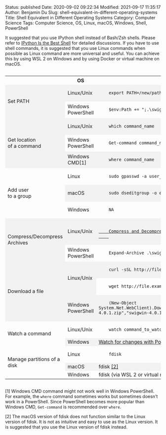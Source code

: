 Status: published
Date: 2020-09-02 09:22:34
Modified: 2021-09-17 11:35:17
Author: Benjamin Du
Slug: shell-equivalent-in-different-operating-systems
Title: Shell Equivalent in Different Operating Systems
Category: Computer Science
Tags: Computer Science, OS, Linux, macOS, Windows, Shell, PowerShell

It suggested that you use IPython shell instead of Bash/Zsh shells.
Please refer to 
[IPython Is the Best Shell](http://www.legendu.net/en/blog/ipython-is-the-best-shell/)
for detailed discussions.
If you have to use shell commands,
it is suggested that you use Linux commands when possible 
as Linux command are more universal and useful.
You can achieve this by using WSL 2 on Windows 
and by using Docker or virtual machine on macOS.

<div style="overflow-x:auto;">
<style>
    tr:nth-child(even) {background-color: #f2f2f2}
</style>
<table style="width:100%">
  <tr>
    <th> </th>
    <th> OS </th>
    <th> Command </th>
  </tr>

  <tr>
    <td rowspan="2"> Set PATH </td>
    <td> Linux/Unix </td>
    <td> <code> 
    export PATH=/new/path:$PATH
    </code> </td>
  </tr>
  <tr>
    <td> Windows PowerShell </td>
    <td> <code> 
    $env:Path += ";.\swigwin-4.0.1";
    </code> </td>
  </tr>

  <tr>
    <td rowspan="3"> Get location <br> of a command </td>
    <td> Linux/Unix </td>
    <td> <code> 
    which command_name
    </code> </td>
  </tr>
  <tr>
    <td> Windows PowerShell </td>
    <td> <code> 
    Get-command command_name
    </code> </td>
  </tr>
  <tr>
    <td> Windows CMD[1] </td>
    <td> <code> 
    where command_name
    </code> </td>
  </tr>

  <tr>
    <td rowspan="3"> Add user <br> to a group </td>
    <td> Linux </td>
    <td> <code> 
    sudo gpasswd -a user_name group_name
    </code> </td>
  </tr>
  <tr>
    <td> macOS </td>
    <td> <code> 
    sudo dseditgroup -o edit -a $username_to_add -t user admin
    </code> </td>
  </tr>
  <tr>
    <td> Windows </td>
    <td> <code> 
    NA
    </code> </td>
  </tr>

  <tr>
    <td rowspan="2"> Compress/Decompress Archives </td>
    <td> Linux/Unix </td>
    <td> <code> 
    <a href="http://www.legendu.net/en/blog/compress-and-decompress-in-linux/">
    Compress and Decompressing Archives in Linux
    </a>
    </code> </td>
  </tr>
  <tr>
    <td> Windows PowerShell </td>
    <td> <code> 
    Expand-Archive .\swigwin-4.0.1.zip .;
    </code> </td>
  </tr>

  <tr>
    <td rowspan="3"> Download a file </td>
    <td rowspan="2"> Linux/Unix </td>
    <td> <code> 
    curl -sSL http://file.example.com -o output
    </code> </td>
  </tr>
  <tr>
    <td> <code> 
    wget http://file.example.com -O output
    </code> </td>
  </tr>
  <tr>
    <td> Windows PowerShell </td>
    <td> <code> 
    (New-Object System.Net.WebClient).DownloadFile("http://prdownloads.sourceforge.net/swig/swigwin-4.0.1.zip","swigwin-4.0.1.zip");
    </code> </td>
  </tr>

  <tr>
    <td rowspan="2"> Watch a command </td>
    <td rowspan="1"> Linux/Unix </td>
    <td> <code> 
    watch command_to_watch
    </code> </td>
  </tr>
  <tr>
    <td> Windows </td>
    <td> 
    <a href="http://wragg.io/watch-for-changes-with-powershell/"> 
    Watch for changes with PowerShell
    </a>
    </td>
  </tr>

  <tr>
    <td rowspan="3"> Manage partitions of a disk </td>
    <td rowspan="1"> Linux </td>
    <td> <code> 
    fdisk
    </code> </td>
  </tr>
  <tr>
    <td> macOS </td>
    <td> 
    fdisk 
    <a href="#footnote1">[2]</a>
    </a>
    </td>
  </tr>
  <tr>
    <td> Windows </td>
    <td> 
    fdisk (via WSL 2 or virtual machine)
    </a>
    </td>
  </tr>

</table>
</div>

[1] Windows CMD command might not work well in Windows PowerShell. 
    For example,
    the `where` command sometimes works but sometimes doesn't work in a PowerShell.
    Since PowerShell becomes more popular than Windows CMD,
    `Get-command` is recommended over `where`.

[2] The macOS version of fdisk does not function similar to the Linux version of fdisk. 
It is not as intuitive and easy to use as the Linux version.
It is suggested that you use the Linux version of fdisk instead.
